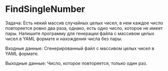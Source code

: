 # FindSingleNumber

Задача:
Есть некий массив случайных целых чисел, в нем каждое число повторяется ровно два раза, 
однако, есть одно число, которое не имеет пары. Напишите программу для генерации файла с массивом целых
чисел в YAML формате и нахождения числа без пары.

Входные данные:
Сгенерированный файл с массивом целых чисел в YAML формате.

Выходные данные:
Число, которое повторяется, только один раз.
